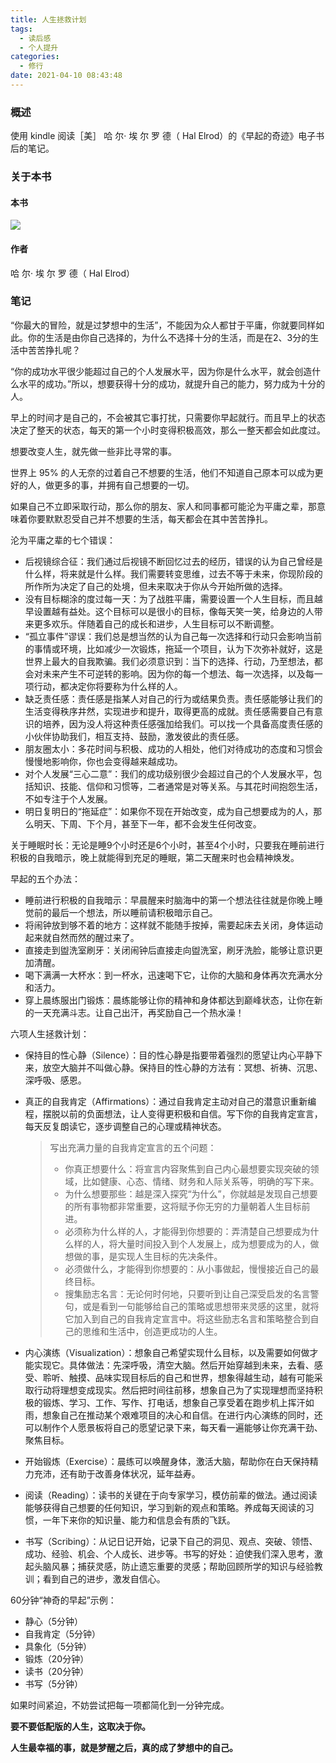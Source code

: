 ```yaml
---
title: 人生拯救计划
tags:
  - 读后感
  - 个人提升
categories:
  - 修行
date: 2021-04-10 08:43:48
---
```


### 概述

使用 kindle 阅读［美］ 哈 尔· 埃 尔 罗 德（ Hal Elrod）的《早起的奇迹》电子书后的笔记。



### 关于本书

#### 本书

![](http://blog-images.qiniu.wqf31415.xyz/book_zqdqj.png)



<!-- more -->



#### 作者

哈 尔· 埃 尔 罗 德（ Hal Elrod）



### 笔记

“你最大的冒险，就是过梦想中的生活”，不能因为众人都甘于平庸，你就要同样如此。你的生活是由你自己选择的，为什么不选择十分的生活，而是在2、3分的生活中苦苦挣扎呢？



“你的成功水平很少能超过自己的个人发展水平，因为你是什么水平，就会创造什么水平的成功。”所以，想要获得十分的成功，就提升自己的能力，努力成为十分的人。



早上的时间才是自己的，不会被其它事打扰，只需要你早起就行。而且早上的状态决定了整天的状态，每天的第一个小时变得积极高效，那么一整天都会如此度过。



想要改变人生，就先做一些非比寻常的事。



世界上 95% 的人无奈的过着自己不想要的生活，他们不知道自己原本可以成为更好的人，做更多的事，并拥有自己想要的一切。



如果自己不立即采取行动，那么你的朋友、家人和同事都可能沦为平庸之辈，那意味着你要默默忍受自己并不想要的生活，每天都会在其中苦苦挣扎。



沦为平庸之辈的七个错误：

- 后视镜综合征：我们通过后视镜不断回忆过去的经历，错误的认为自己曾经是什么样，将来就是什么样。我们需要转变思维，过去不等于未来，你现阶段的所作所为决定了自己的处境，但未来取决于你从今开始所做的选择。
- 没有目标糊涂的度过每一天：为了战胜平庸，需要设置一个人生目标，而且越早设置越有益处。这个目标可以是很小的目标，像每天笑一笑，给身边的人带来更多欢乐。伴随着自己的成长和进步，人生目标可以不断调整。
- “孤立事件”谬误：我们总是想当然的认为自己每一次选择和行动只会影响当前的事情或环境，比如减少一次锻炼，拖延一个项目，认为下次弥补就好，这是世界上最大的自我欺骗。我们必须意识到：当下的选择、行动，乃至想法，都会对未来产生不可逆转的影响。因为你的每一个想法、每一次选择，以及每一项行动，都决定你将要称为什么样的人。
- 缺乏责任感：责任感是指某人对自己的行为或结果负责。责任感能够让我们的生活变得秩序井然，实现进步和提升，取得更高的成就。责任感需要自己有意识的培养，因为没人将这种责任感强加给我们。可以找一个具备高度责任感的小伙伴协助我们，相互支持、鼓励，激发彼此的责任感。
- 朋友圈太小：多花时间与积极、成功的人相处，他们对待成功的态度和习惯会慢慢地影响你，你也会变得越来越成功。
- 对个人发展“三心二意”：我们的成功级别很少会超过自己的个人发展水平，包括知识、技能、信仰和习惯等，二者通常是对等关系。与其花时间抱怨生活，不如专注于个人发展。
- 明日复明日的“拖延症”：如果你不现在开始改变，成为自己想要成为的人，那么明天、下周、下个月，甚至下一年，都不会发生任何改变。



关于睡眠时长：无论是睡9个小时还是6个小时，甚至4个小时，只要我在睡前进行积极的自我暗示，晚上就能得到充足的睡眠，第二天醒来时也会精神焕发。



早起的五个办法：

- 睡前进行积极的自我暗示：早晨醒来时脑海中的第一个想法往往就是你晚上睡觉前的最后一个想法，所以睡前请积极暗示自己。
- 将闹钟放到够不着的地方：这样就不能随手按掉，需要起床去关闭，身体运动起来就自然而然的醒过来了。
- 直接走到盥洗室刷牙：关闭闹钟后直接走向盥洗室，刷牙洗脸，能够让意识更加清醒。
- 喝下满满一大杯水：到一杯水，迅速喝下它，让你的大脑和身体再次充满水分和活力。
- 穿上晨练服出门锻炼：晨练能够让你的精神和身体都达到巅峰状态，让你在新的一天充满斗志。让自己出汗，再奖励自己一个热水澡！



六项人生拯救计划：

* 保持目的性心静（Silence）：目的性心静是指要带着强烈的愿望让内心平静下来，放空大脑并不叫做心静。保持目的性心静的方法有：冥想、祈祷、沉思、深呼吸、感恩。

* 真正的自我肯定（Affirmations）：通过自我肯定主动对自己的潜意识重新编程，摆脱以前的负面想法，让人变得更积极和自信。写下你的自我肯定宣言，每天反复朗读它，逐步调整自己的心理或精神状态。

  > 写出充满力量的自我肯定宣言的五个问题：
  >
  > + 你真正想要什么：将宣言内容聚焦到自己内心最想要实现突破的领域，比如健康、心态、情绪、财务和人际关系等，明确的写下来。
  > + 为什么想要那些：越是深入探究“为什么”，你就越是发现自己想要的所有事物都非常重要，这将赋予你无穷的力量朝着人生目标前进。
  > + 必须称为什么样的人，才能得到你想要的：弄清楚自己想要成为什么样的人，将大量时间投入到个人发展上，成为想要成为的人，做想做的事，是实现人生目标的先决条件。
  > + 必须做什么，才能得到你想要的：从小事做起，慢慢接近自己的最终目标。
  > + 搜集励志名言：无论何时何地，只要听到让自己深受启发的名言警句，或是看到一句能够给自己的策略或思想带来灵感的这里，就将它加入到自己的自我肯定宣言中。将这些励志名言和策略整合到自己的思维和生活中，创造更成功的人生。

* 内心演练（Visualization）：想象自己希望实现什么目标，以及需要如何做才能实现它。具体做法：先深呼吸，清空大脑。然后开始穿越到未来，去看、感受、聆听、触摸、品味实现目标后的自己和世界，想象得越生动，越有可能采取行动将理想变成现实。然后把时间往前移，想象自己为了实现理想而坚持积极的锻炼、学习、工作、写作、打电话，想象自己享受着在跑步机上挥汗如雨，想象自己在推动某个艰难项目的决心和自信。在进行内心演练的同时，还可以制作个人愿景板将自己的愿望记录下来，每天看一遍能够让你充满干劲、聚焦目标。

* 开始锻炼（Exercise）：晨练可以唤醒身体，激活大脑，帮助你在白天保持精力充沛，还有助于改善身体状况，延年益寿。

* 阅读（Reading）：读书的关键在于向专家学习，模仿前辈的做法。通过阅读能够获得自己想要的任何知识，学习到新的观点和策略。养成每天阅读的习惯，一年下来你的知识量、能力和信息会有质的飞跃。

* 书写（Scribing）：从记日记开始，记录下自己的洞见、观点、突破、领悟、成功、经验、机会、个人成长、进步等。书写的好处：迫使我们深入思考，激起头脑风暴；捕获灵感，防止遗忘重要的灵感；帮助回顾所学的知识与经验教训；看到自己的进步，激发自信心。



60分钟“神奇的早起”示例：

- 静心（5分钟）
- 自我肯定（5分钟）
- 具象化（5分钟）
- 锻炼（20分钟）
- 读书（20分钟）
- 书写（5分钟）

如果时间紧迫，不妨尝试把每一项都简化到一分钟完成。



**要不要低配版的人生，这取决于你。**



**人生最幸福的事，就是梦醒之后，真的成了梦想中的自己。** 










